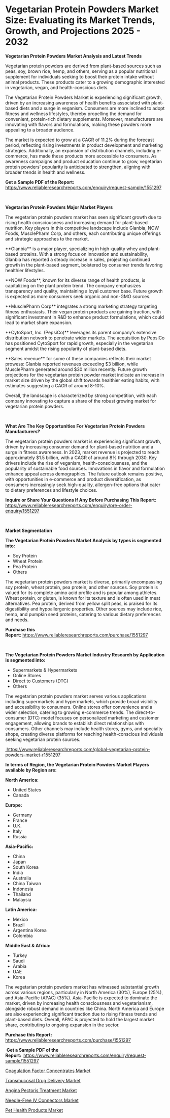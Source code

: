 <p><h1>Vegetarian Protein Powders Market Size: Evaluating its Market Trends, Growth, and Projections 2025 - 2032</h1></p><p><strong>Vegetarian Protein Powders Market Analysis and Latest Trends</strong></p>
<p><p>Vegetarian protein powders are derived from plant-based sources such as peas, soy, brown rice, hemp, and others, serving as a popular nutritional supplement for individuals seeking to boost their protein intake without animal products. These products cater to a growing demographic interested in vegetarian, vegan, and health-conscious diets.</p><p>The Vegetarian Protein Powders Market is experiencing significant growth, driven by an increasing awareness of health benefits associated with plant-based diets and a surge in veganism. Consumers are more inclined to adopt fitness and wellness lifestyles, thereby propelling the demand for convenient, protein-rich dietary supplements. Moreover, manufacturers are innovating with flavors and formulations, making these powders more appealing to a broader audience.</p><p>The market is expected to grow at a CAGR of 11.2% during the forecast period, reflecting rising investments in product development and marketing strategies. Additionally, an expansion of distribution channels, including e-commerce, has made these products more accessible to consumers. As awareness campaigns and product education continue to grow, vegetarian protein powders' popularity is anticipated to strengthen, aligning with broader trends in health and wellness.</p></p>
<p><strong>Get a Sample PDF of the Report:&nbsp;</strong> <a href="https://www.reliableresearchreports.com/enquiry/request-sample/1551297?utm_campaign=13&utm_medium=2&utm_source=Github&utm_content=ia&utm_term=08032025&utm_id=vegetarian-protein-powders">https://www.reliableresearchreports.com/enquiry/request-sample/1551297</a></p>
<p>&nbsp;</p>
<p><strong>Vegetarian Protein Powders Major Market Players</strong></p>
<p><p>The vegetarian protein powders market has seen significant growth due to rising health consciousness and increasing demand for plant-based nutrition. Key players in this competitive landscape include Glanbia, NOW Foods, MusclePharm Corp, and others, each contributing unique offerings and strategic approaches to the market.</p><p>**Glanbia** is a major player, specializing in high-quality whey and plant-based proteins. With a strong focus on innovation and sustainability, Glanbia has reported a steady increase in sales, projecting continued growth in the plant-based segment, bolstered by consumer trends favoring healthier lifestyles.</p><p>**NOW Foods**, known for its diverse range of health products, is capitalizing on the plant protein trend. The company emphasizes transparency and quality, maintaining a loyal customer base. Future growth is expected as more consumers seek organic and non-GMO sources.</p><p>**MusclePharm Corp** integrates a strong marketing strategy targeting fitness enthusiasts. Their vegan protein products are gaining traction, with significant investment in R&D to enhance product formulations, which could lead to market share expansion.</p><p>**CytoSport, Inc. (PepsiCo)** leverages its parent company’s extensive distribution network to penetrate wider markets. The acquisition by PepsiCo has positioned CytoSport for rapid growth, especially in the vegetarian segment amidst the rising popularity of plant-based diets.</p><p>**Sales revenue** for some of these companies reflects their market prowess: Glanbia reported revenues exceeding $3 billion, while MusclePharm generated around $30 million recently. Future growth projections for the vegetarian protein powder market indicate an increase in market size driven by the global shift towards healthier eating habits, with estimates suggesting a CAGR of around 8-10%.</p><p>Overall, the landscape is characterized by strong competition, with each company innovating to capture a share of the robust growing market for vegetarian protein powders.</p></p>
<p>&nbsp;</p>
<p><strong>What Are The Key Opportunities For Vegetarian Protein Powders Manufacturers?</strong></p>
<p><p>The vegetarian protein powders market is experiencing significant growth, driven by increasing consumer demand for plant-based nutrition and a surge in fitness awareness. In 2023, market revenue is projected to reach approximately $1.5 billion, with a CAGR of around 8% through 2030. Key drivers include the rise of veganism, health-consciousness, and the popularity of sustainable food sources. Innovations in flavor and formulation enhance appeal across demographics. The future outlook remains positive, with opportunities in e-commerce and product diversification, as consumers increasingly seek high-quality, allergen-free options that cater to dietary preferences and lifestyle choices.</p></p>
<p><strong>Inquire or Share Your Questions If Any Before Purchasing This Report:</strong> <a href="https://www.reliableresearchreports.com/enquiry/pre-order-enquiry/1551297?utm_campaign=13&utm_medium=2&utm_source=Github&utm_content=ia&utm_term=08032025&utm_id=vegetarian-protein-powders">https://www.reliableresearchreports.com/enquiry/pre-order-enquiry/1551297</a></p>
<p>&nbsp;</p>
<p><strong>Market Segmentation</strong></p>
<p><strong>The Vegetarian Protein Powders Market Analysis by types is segmented into:</strong></p>
<p><ul><li>Soy Protein</li><li>Wheat Protein</li><li>Pea Protein</li><li>Others</li></ul></p>
<p><p>The vegetarian protein powders market is diverse, primarily encompassing soy protein, wheat protein, pea protein, and other sources. Soy protein is valued for its complete amino acid profile and is popular among athletes. Wheat protein, or gluten, is known for its texture and is often used in meat alternatives. Pea protein, derived from yellow split peas, is praised for its digestibility and hypoallergenic properties. Other sources may include rice, hemp, and pumpkin seed proteins, catering to various dietary preferences and needs.</p></p>
<p><strong>Purchase this Report:&nbsp;</strong><a href="https://www.reliableresearchreports.com/purchase/1551297?utm_campaign=13&utm_medium=2&utm_source=Github&utm_content=ia&utm_term=08032025&utm_id=vegetarian-protein-powders">https://www.reliableresearchreports.com/purchase/1551297</a></p>
<p>&nbsp;</p>
<p><strong>The Vegetarian Protein Powders Market Industry Research by Application is segmented into:</strong></p>
<p><ul><li>Supermarkets & Hypermarkets</li><li>Online Stores</li><li>Direct to Customers (DTC)</li><li>Others</li></ul></p>
<p><p>The vegetarian protein powders market serves various applications including supermarkets and hypermarkets, which provide broad visibility and accessibility to consumers. Online stores offer convenience and a wider selection, catering to growing e-commerce trends. The direct-to-consumer (DTC) model focuses on personalized marketing and customer engagement, allowing brands to establish direct relationships with consumers. Other channels may include health stores, gyms, and specialty shops, creating diverse platforms for reaching health-conscious individuals seeking vegetarian protein sources.</p></p>
<p><a href="https://www.reliableresearchreports.com/global-vegetarian-protein-powders-market-r1551297?utm_campaign=13&utm_medium=2&utm_source=Github&utm_content=ia&utm_term=08032025&utm_id=vegetarian-protein-powders">&nbsp;https://www.reliableresearchreports.com/global-vegetarian-protein-powders-market-r1551297</a></p>
<p><strong>In terms of Region, the Vegetarian Protein Powders Market Players available by Region are:</strong></p>
<p>
    <p> <strong> North America: </strong>
        <ul>
            <li>United States</li>
            <li>Canada</li>
        </ul>
        </p> 
    <p> <strong> Europe: </strong>
        <ul>
            <li>Germany</li>
            <li>France</li>
            <li>U.K.</li>
            <li>Italy</li>
            <li>Russia</li>
        </ul>
        </p> 
    <p> <strong> Asia-Pacific: </strong>
        <ul>
            <li>China</li>
            <li>Japan</li>
            <li>South Korea</li>
            <li>India</li>
            <li>Australia</li>
            <li>China Taiwan</li>
            <li>Indonesia</li>
            <li>Thailand</li>
            <li>Malaysia</li>
        </ul>
        </p> 
    <p> <strong> Latin America: </strong>
        <ul>
            <li>Mexico</li>
            <li>Brazil</li>
            <li>Argentina Korea</li>
            <li>Colombia</li>
        </ul>
        </p> 
    <p> <strong> Middle East & Africa: </strong>
        <ul>
            <li>Turkey</li>
            <li>Saudi</li>
            <li>Arabia</li>
            <li>UAE</li>
            <li>Korea</li>
        </ul>
    </p>
    </p>
<p><p>The vegetarian protein powders market has witnessed substantial growth across various regions, particularly in North America (30%), Europe (25%), and Asia-Pacific (APAC) (35%). Asia-Pacific is expected to dominate the market, driven by increasing health consciousness and vegetarianism, alongside robust demand in countries like China. North America and Europe are also experiencing significant traction due to rising fitness trends and plant-based diets. Overall, APAC is projected to hold the largest market share, contributing to ongoing expansion in the sector.</p></p>
<p><strong>Purchase this Report: </strong><a href="https://www.reliableresearchreports.com/purchase/1551297?utm_campaign=13&utm_medium=2&utm_source=Github&utm_content=ia&utm_term=08032025&utm_id=vegetarian-protein-powders">https://www.reliableresearchreports.com/purchase/1551297</a></p>
<p>&nbsp;<strong>Get a Sample PDF of the Report:&nbsp;&nbsp;</strong><a href="https://www.reliableresearchreports.com/enquiry/request-sample/1551297?utm_campaign=13&utm_medium=2&utm_source=Github&utm_content=ia&utm_term=08032025&utm_id=vegetarian-protein-powders">https://www.reliableresearchreports.com/enquiry/request-sample/1551297</a></p>
<p><strong></strong></p>
<p><p><a href="https://github.com/peggiputra7o/Market-Research-Report-List-1/blob/main/coagulation-factor-concentrates-market.md?utm_campaign=13&utm_medium=2&utm_source=Github&utm_content=ia&utm_term=08032025&utm_id=vegetarian-protein-powders">Coagulation Factor Concentrates Market</a></p><p><a href="https://github.com/donsonjupa/Market-Research-Report-List-1/blob/main/transmucosal-drug-delivery-market.md?utm_campaign=13&utm_medium=2&utm_source=Github&utm_content=ia&utm_term=08032025&utm_id=vegetarian-protein-powders">Transmucosal Drug Delivery Market</a></p><p><a href="https://github.com/anesimazikpd/Market-Research-Report-List-1/blob/main/angina-pectoris-treatment-market.md?utm_campaign=13&utm_medium=2&utm_source=Github&utm_content=ia&utm_term=08032025&utm_id=vegetarian-protein-powders">Angina Pectoris Treatment Market</a></p><p><a href="https://github.com/tafuaraasswn/Market-Research-Report-List-1/blob/main/needle-free-iv-connectors-market.md?utm_campaign=13&utm_medium=2&utm_source=Github&utm_content=ia&utm_term=08032025&utm_id=vegetarian-protein-powders">Needle-Free IV Connectors Market</a></p><p><a href="https://github.com/welidaeisya/Market-Research-Report-List-1/blob/main/pet-health-products-market.md?utm_campaign=13&utm_medium=2&utm_source=Github&utm_content=ia&utm_term=08032025&utm_id=vegetarian-protein-powders">Pet Health Products Market</a></p></p>